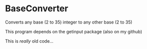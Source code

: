 BaseConverter
=============

Converts any base (2 to 35) integer to any other base (2 to 35)

This program depends on the getinput package (also on my github)

This is *really* old code...

